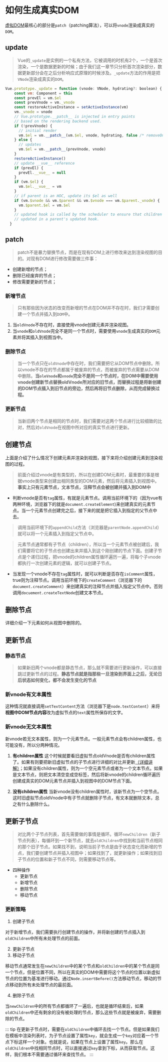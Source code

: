 # 如何生成真实DOM
[虚拟DOM](/dovis-blog/frame/Vue/虚拟dom)最核心的部分是`patch`（patching算法），可以将`vnode`渲染成真实的`DOM`。

## update
> Vue的`_update`是实例的⼀个私有⽅法，它被调⽤的时机有2个，⼀个是⾸次渲染，⼀个是数据更新的时候；由于我们这⼀章节只分析⾸次渲染部分，数据更新部分会在之后分析响应式原理的时候涉及。`_update`⽅法的作⽤是把`VNode`渲染成真实的`DOM`。

```js
Vue.prototype._update = function (vnode: VNode, hydrating?: boolean) {
    const vm: Component = this
    const prevEl = vm.$el
    const prevVnode = vm._vnode
    const restoreActiveInstance = setActiveInstance(vm)
    vm._vnode = vnode
    // Vue.prototype.__patch__ is injected in entry points
    // based on the rendering backend used.
    if (!prevVnode) {
      // initial render
      vm.$el = vm.__patch__(vm.$el, vnode, hydrating, false /* removeOnly */)
    } else {
      // updates
      vm.$el = vm.__patch__(prevVnode, vnode)
    }
    restoreActiveInstance()
    // update __vue__ reference
    if (prevEl) {
      prevEl.__vue__ = null
    }
    if (vm.$el) {
      vm.$el.__vue__ = vm
    }
    // if parent is an HOC, update its $el as well
    if (vm.$vnode && vm.$parent && vm.$vnode === vm.$parent._vnode) {
      vm.$parent.$el = vm.$el
    }
    // updated hook is called by the scheduler to ensure that children are
    // updated in a parent's updated hook.
  }
```

## patch
> patch不是暴力替换节点，而是在现有DOM上进行修改来达到渲染视图的目的。对现有DOM进行修改需要做三件事：

- 创建新增的节点；
- 删除已经废弃的节点；
- 修改需要更新的节点；

### 新增节点
> 只有那些因为状态的改变而新增的节点在DOM并不存在时，我们才需要创建一个节点并插入到`DOM`中。

1. 当`oldVnode`不存在时，直接使用vnode创建元素并渲染视图。
2. 当`vnode`和`oldVnode`完全不是同一个节点时，需要使用`vnode`生成真实的`DOM`元素并将其插入到视图当中。

### 删除节点
> 当一个节点只在`oldVnode`中存在时，我们需要把它从DOM节点中删除。所以vnode不存在的节点都属于被废弃的节点，而被废弃的节点需要从DOM中删除。**当`oleVnode`和`vnode`完全不是同一个节点时，在DOM中需要使用vnode创建新节点替换oldVnode所对应的旧节点，而替换过程是将新创建的DOM节点插入到旧节点的旁边，然后再将旧节点删除，从而完成替换过程。**

### 更新节点
> 当新旧两个节点是相同的节点时，我们需要对这两个节点进行比较细致的比对，然后对`oldVnode`在视图中所对应的真实节点进行更新。

## 创建节点
上面是介绍了什么情况下创建元素并渲染到视图，接下来将介绍创建元素到渲染视图的过程。

> 前面介绍过vnode是有类型的，所以在创建DOM元素时，最重要的事是根据vnode类型来创建出相同类型的DOM元素，然后将元素插入到视图中。**事实上只有元素节点，文本节点，注释节点会被创建并插入到DOM中**

- 判断vnode是否有`tag`属性，有就是元素节点。调用当前环境下的（因为vue有两种环境，浏览器下的就是`document.createElement`)来创建真实的元素节点。当一个元素节点创建完之后，接下来的就是把它插入到指定的父节点中去。
> 调用当前环境下的`appendChild`方法（浏览器是`parentNode.appendChild`）就可以将一个元素插入到指定父节点中。

> 元素节点通常都有子节点（children），所以当一个元素节点被创建后，我们需要将它的子节点也创建出来并插入到这个刚创建的节点下面。创建子节点是个递归过程，把vnode的children属性循环遍历一遍，将每个子vnode都执行一次创建元素的逻辑，就可以创建子节点。

- 当发现一个vnode不存在`tag`属性时，就可以判断是否存在`isComment`属性，true则为注释节点。调用当前环境下的`createComment`（浏览器下的`document.createComment`）来创建真实的注释节点并插入指定父节点中。否则调用`docuement.createTextNode`创建文本节点。

## 删除节点
详细介绍一下元素如何从视图中删除的。

## 更新节点
### 静态节点
> 如果新旧两个vnode都是静态节点，那么就不需要进行更新操作，可以直接跳过更新节点的过程。**静态节点就是指那些一旦渲染到界面上之后，无论日后状态如何变化，都不会发生变化的节点**

### 新vnode有文本属性
这种情况就直接调用`setTextContent`方法（浏览器下是`node.textContent`）来将**视图中DOM节点内容**改为虚拟节点的`text`属性所保存的文字。

### 新vnode无文本属性
新vnode若无文本属性，则为一个元素节点。一般元素节点会有children属性，也可能没有，所以分两种情况。

1. **有children属性**
这个时候就要看旧虚拟节点oldVnode是否有children属性了。如果有则要把新旧虚拟节点的子节点进行详细的对比并更新[（详细讲解）](#更新子节点)；如果没有children属性，则为一个空元素节点或者为一个文本节点。如果是文本节点，则把文本清空变成空标签，然后将新vnode的children循环遍历创建成真实的DOM元素节点并插入到视图中的DOM节点下面。

2. **没有children属性**
当新vnode没有children属性时，该新节点为一个空节点。这时旧虚拟节点oldVnode中有子节点就删除子节点，有文本就删除文本，总之有什么删除什么。

## 更新子节点
> 对比两个子节点列表，首先需要做的事情是循环。循环`newChildren`（新子节点列表），每循环到一个新节点，就去`oldChildren`中找到和当前节点相同的那个旧子节点。如果找不到，说明当前子节点是由于状态变化而新增的节点，我们要创建节点并插入视图中；如果找到了，就更新操作；如果找到旧子节点的位置和新子节点不同，则需要移动节点等。
+ 四种操作
  - 更新节点
  - 新增节点
  - 删除节点
  - 移动节点

### 更新策略
1. 创建子节点

对于新增节点，我们需要执行创建节点的操作，并将新创建的节点插入到`oldChildren`中所有未处理节点的前面。

2. 更新子节点
3. 移动子节点

移动节点通常发生在`newChildren`中的某个节点和`oldChildren`中的某个节点是同一个节点，但是位置不同，所以在真实的DOM中需要将这个节点的位置以新虚拟节点的位置为基准进行移动。通过`Node.insertBefore()`方法移动节点，移动的节点移动到所有未处理节点的最前面。

4. 删除子节点

当`newChildren`中的所有节点都循环了一遍后，也就是循环结束后，如果`oldChildren`中还有剩余的没有被处理的节点，那么这些节点就是被废弃，需要删除的节点。

::: tip
在更新子节点时，需要在`oldChildren`中循环去找一个节点。但是如果我们在模板中渲染列表时，为子节点设置了属性`key`，就会生成一个`key`对应着一个节点下标这样一个对象。也就是说，如果在节点上设置了属性`key`。那么在`oldChildren`中找相同节点时，可以直接通过`key`拿到下标，从而获取节点。这样，我们根本不需要通过循环来查找节点。
:::